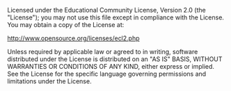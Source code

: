 Licensed under the Educational Community License, Version 2.0 (the "License"); you may not use this file except in compliance with the License. You may obtain a copy of the License at:

http://www.opensource.org/licenses/ecl2.php

Unless required by applicable law or agreed to in writing, software distributed under the License is distributed on an "AS IS" BASIS, WITHOUT WARRANTIES OR CONDITIONS OF ANY KIND, either express or implied. See the License for the specific language governing permissions and limitations under the License.
